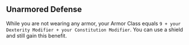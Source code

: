 ## Unarmored Defense
While you are not wearing any armor, your Armor Class equals `9 + your Dexterity Modifier + your Constitution Modifier`.
You can use a shield and still gain this benefit.

<!--

-<< CHANGES >>-
- reduced armor from 10 + mods to 9 + mods
- all armor has been reduced by 1 across the board

-<< TODO >>-
- none

-<< COMMENTARY >>-
- none

-->
